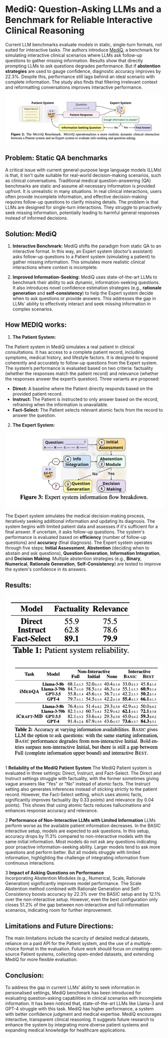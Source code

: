 # MediQ: Question-Asking LLMs and a Benchmark for Reliable Interactive Clinical Reasoning

Current LLM benchmarks evaluate models in static, single-turn formats, not suited for interactive tasks. The authors introduce [MediQ](https://openreview.net/pdf?id=W4pIBQ7bAI), a benchmark for simulating interactive clinical scenarios where LLMs ask follow-up questions to gather missing information. Results show that directly prompting LLMs to ask questions degrades performance. But if **abstention strategies** are used to gauge confidence, diagnostic accuracy improves by 22.3%. Despite this, performance still lags behind an ideal scenario with complete information. The study also finds that filtering irrelevant context and reformatting conversations improves interactive performance.

![MediQ](MediQ_Benchmark.png)

## Problem: Static QA benchmarks
A critical issue with current general-purpose large language models (LLMs) is that, it isn't quite suitable for  real-world decision-making scenarios, such as clinical conversations. Traditional medical question-answering (QA) benchmarks are static and assume all necessary information is provided upfront. It is unrealistic in many situations. In real clinical interactions, users often provide incomplete information, and effective decision-making requires follow-up questions to clarify missing details. The problem is that LLMs are designed for single-turn interactions. They struggle to proactively seek missing information, potentially leading to harmful general responses instead of informed decisions.

## Solution: MediQ

1. **Interactive Benchmark:** MediQ shifts the paradigm from static QA to an interactive format. In this way, an Expert system (doctor’s assistant) asks follow-up questions to a Patient system (simulating a patient) to gather missing information. This simulates more realistic clinical interactions where context is incomplete.

  
2. **Improved Information-Seeking:** MediQ uses state-of-the-art LLMs to benchmark their ability to ask dynamic, information-seeking questions. It also introduces novel confidence estimation strategies (e.g., **rationale generation** and **self-consistency**) to help the Expert system decide when to ask questions or provide answers. This addresses the gap in LLMs' ability to effectively interact and seek missing information in complex scenarios.

## How MEDIQ works:

1) **The Patient System:**

The Patient system in MediQ simulates a real patient in clinical consultations. It has access to a complete patient record, including symptoms, medical history, and lifestyle factors. It is designed to respond coherently and accurately to follow-up questions from the Expert system. The system’s performance is evaluated based on two criteria: factuality (whether the responses match the patient record) and relevance (whether the responses answer the expert’s question). Three variants are proposed:  
- **Direct:** A baseline where the Patient directly responds based on the provided patient record.
- **Instruct:** The Patient is instructed to only answer based on the record, refraining when the information is unavailable.
- **Fact-Select:** The Patient selects relevant atomic facts from the record to answer the question.

2) **The Expert System:**

![MediQ](Expert_system.png)

The Expert system simulates the medical decision-making process, iteratively seeking additional information and updating its diagnosis. The system begins with limited patient data and assesses if it's sufficient for a final answer. If uncertain, it asks follow-up questions. The system's performance is evaluated based on **efficiency** (number of follow-up questions) and **accuracy** (final diagnosis). The Expert system operates through five steps: **Initial Assessment**, **Abstention** (deciding when to abstain and ask questions), **Question Generation**, **Information Integration**, and **Decision Making**. Multiple abstention strategies (e.g., **Binary**, **Numerical**, **Rationale Generation**, **Self-Consistency**) are tested to improve the system's confidence in its answers.

## Results:

![MediQ](Table1.png)
![MediQ](Table2.png)

1 **Reliability of the MediQ Patient System**
The MediQ Patient system is evaluated in three settings: Direct, Instruct, and Fact-Select. The Direct and Instruct settings struggle with factuality, with the former sometimes giving vague answers like "Yes" or "No" instead of atomic facts. The Instruct setting also generates inferences instead of sticking strictly to the patient record. However, the Fact-Select setting, which uses atomic facts, significantly improves factuality (by 0.33 points) and relevance (by 0.04 points). This shows that using atomic facts reduces hallucinations and enhances response accuracy and relevance.

2 **Performance of Non-Interactive LLMs with Limited Information**
LLMs perform worse as the available patient information decreases. In the BASIC interactive setup, models are expected to ask questions. In this setup, accuracy drops by 11.3% compared to non-interactive models with the same initial information. Most models do not ask any questions indicating poor proactive information-seeking ability. Larger models tend to ask more questions and perform better. But all models struggle with limited information, highlighting the challenge of integrating information from continuous interactions.

3 **Impact of Asking Questions on Performance**  
Incorporating Abstention Modules (e.g., Numerical, Scale, Rationale Generation) significantly improves model performance. The Scale Abstention method combined with Rationale Generation and Self-Consistency boosts accuracy by 22.3% over the BASIC setup and by 12.1% over the non-interactive setup. However, even the best configuration only closes 51.2% of the gap between non-interactive and full-information scenarios, indicating room for further improvement.

## Limitations and Future Directions: 

The main limitations include the scarcity of detailed medical datasets, reliance on a paid API for the Patient system, and the use of a multiple-choice format in the evaluation. Future work should focus on creating open-source Patient systems, collecting open-ended datasets, and extending MediQ for more flexible evaluation.

## Conclusion:

To address the gap in current LLMs' ability to seek information in personalised settings, MediQ benchmark has been introduced for evaluating question-asking capabilities in clinical scenarios with incomplete information. It has been noticed that, state-of-the-art LLMs like Llama-3 and GPT-4 struggle with this task. MediQ has higher performance, a system with better confidence judgment and medical expertise. MediQ encourages interactive, transparent clinical reasoning. It suggests future research to enhance the system by integrating more diverse patient systems and expanding medical knowledge for healthcare applications.
